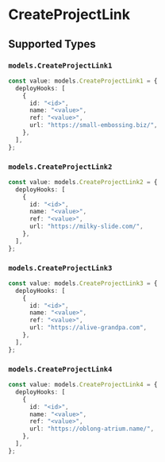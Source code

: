 # CreateProjectLink


## Supported Types

### `models.CreateProjectLink1`

```typescript
const value: models.CreateProjectLink1 = {
  deployHooks: [
    {
      id: "<id>",
      name: "<value>",
      ref: "<value>",
      url: "https://small-embossing.biz/",
    },
  ],
};
```

### `models.CreateProjectLink2`

```typescript
const value: models.CreateProjectLink2 = {
  deployHooks: [
    {
      id: "<id>",
      name: "<value>",
      ref: "<value>",
      url: "https://milky-slide.com/",
    },
  ],
};
```

### `models.CreateProjectLink3`

```typescript
const value: models.CreateProjectLink3 = {
  deployHooks: [
    {
      id: "<id>",
      name: "<value>",
      ref: "<value>",
      url: "https://alive-grandpa.com",
    },
  ],
};
```

### `models.CreateProjectLink4`

```typescript
const value: models.CreateProjectLink4 = {
  deployHooks: [
    {
      id: "<id>",
      name: "<value>",
      ref: "<value>",
      url: "https://oblong-atrium.name/",
    },
  ],
};
```

